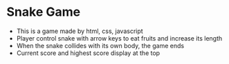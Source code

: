 # Snake Game

- This is a game made by html, css, javascript
- Player control snake with arrow keys to eat fruits and increase its length
- When the snake collides with its own body, the game ends
- Current score and highest score display at the top
